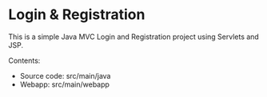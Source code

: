 # Login & Registration

This is a simple Java MVC Login and Registration project using Servlets and JSP.

Contents:
- Source code: src/main/java
- Webapp: src/main/webapp

